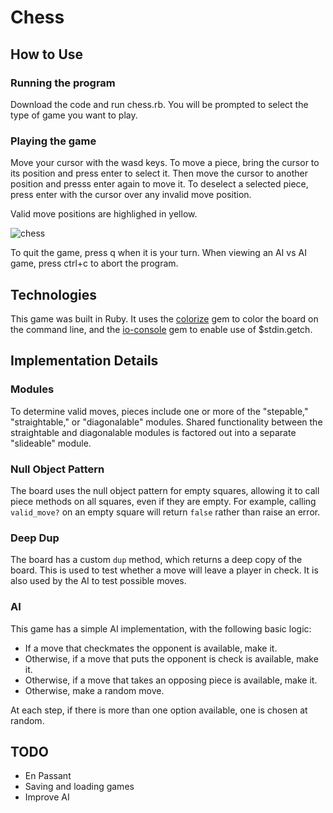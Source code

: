 # Chess

## How to Use

### Running the program

Download the code and run chess.rb. You will be prompted to select the type of game you want to play.

### Playing the game

Move your cursor with the wasd keys. To move a piece, bring the cursor to its position and press enter to select it. Then move the cursor to another position and presss enter again to move it. To deselect a selected piece, press enter with the cursor over any invalid move position.

Valid move positions are highlighed in yellow.

![chess][chess-pic]

[chess-pic]: https://github.com/collinksmith/chess/tree/master/assets/images

To quit the game, press q when it is your turn. When viewing an AI vs AI game, press ctrl+c to abort the program.

## Technologies

This game was built in Ruby. It uses the [colorize][colorize] gem to color the board on the command line, and the [io-console][io] gem to enable use of $stdin.getch.

[colorize]: https://github.com/fazibear/colorize
[io]: https://rubygems.org/gems/io-console/versions/0.4.2

## Implementation Details

### Modules

To determine valid moves, pieces include one or more of the "stepable," "straightable," or "diagonalable" modules. Shared functionality between the straightable and diagonalable modules is factored out into a separate "slideable" module.

### Null Object Pattern

The board uses the null object pattern for empty squares, allowing it to call piece methods on all squares, even if they are empty. For example, calling `valid_move?` on an empty square will return `false` rather than raise an error.

### Deep Dup

The board has a custom `dup` method, which returns a deep copy of the board. This is used to test whether a move will leave a player in check. It is also used by the AI to test possible moves.

### AI

This game has a simple AI implementation, with the following basic logic:

  * If a move that checkmates the opponent is available, make it.
  * Otherwise, if a move that puts the opponent is check is available, make it.
  * Otherwise, if a move that takes an opposing piece is available, make it.
  * Otherwise, make a random move.

At each step, if there is more than one option available, one is chosen at random.

## TODO

  * En Passant
  * Saving and loading games
  * Improve AI
